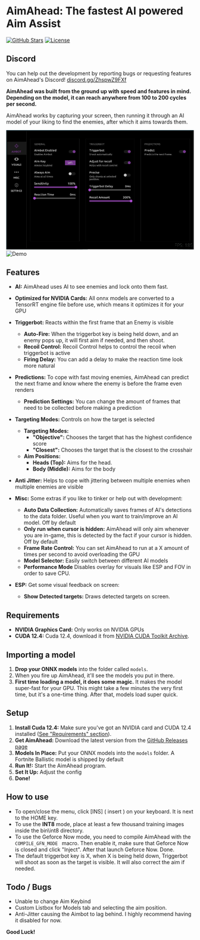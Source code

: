 # AimAhead: The fastest AI powered Aim Assist

[![GitHub Stars](https://img.shields.io/github/stars/ShufflePerson/AimAhead?style=social)](https://github.com/ShufflePerson/AimAhead)
[![License](https://img.shields.io/badge/License-GNU-brightgreen)](LICENSE)


## Discord
You can help out the development by reporting bugs or requesting features on AimAhead's Discord!
[discord.gg/ZhspwZ9FXf](https://discord.gg/ZhspwZ9FXf)

**AimAhead was built from the ground up with speed and features in mind. Depending on the model, it can reach anywhere from 100 to 200 cycles per second.**

AimAhead works by capturing your screen, then running it through an AI model of your liking to find the enemies, after which it aims towards them.

![AimAhead Tab](github/images/aimbot.png)
![Demo](github/videos/demo.gif)

## Features

*   **AI:**  AimAhead uses AI to see enemies and lock onto them fast.
*   **Optimized for NVIDIA Cards:**  All onnx models are converted to a TensorRT engine file before use, which means it optimizes it for your GPU
*   **Triggerbot:** Reacts within the first frame that an Enemy is visible

    *   **Auto-Fire:** When the triggerbot key is being held down, and an enemy pops up, it will first aim if needed, and then shoot.
    *   **Recoil Control:**  Recoil Control helps to control the recoil when triggerbot is active
    *   **Firing Delay:** You can add a delay to make the reaction time look more natural

*   **Predictions:**  To cope with fast moving enemies, AimAhead can predict the next frame and know where the enemy is before the frame even renders
    *   **Prediction Settings:** You can change the amount of frames that need to be collected before making a prediction

*   **Targeting Modes:**  Controls on how the target is selected

    *   **Targeting Modes:**
        *   **"Objective":** Chooses the target that has the highest confidence score
        *   **"Closest":**  Chooses the target that is the closest to the crosshair
    *   **Aim Positions:**
        *   **Heads (Top):**  Aims for the head.
        *   **Body (Middle):**  Aims for the body

*   **Anti Jitter:** Helps to cope with jittering between multiple enemies when multiple enemies are visible

*   **Misc:**  Some extras if you like to tinker or help out with development:

    *   **Auto Data Collection:**  Automatically saves frames of AI's detections to the data folder. Useful when you want to train/improve an AI model. Off by default
    *   **Only run when cursor is hidden:** AimAhead will only aim whenever you are in-game, this is detected by the fact if your cursor is hidden. Off by default
    *   **Frame Rate Control:**  You can set AimAhead to run at a X amount of times per second to avoid overloading the GPU
    *   **Model Selector:**  Easily switch between different AI models
    *   **Performance Mode** Disables overlay for visuals like ESP and FOV in order to save CPU.

*   **ESP:**  Get some visual feedback on screen:

    *   **Show Detected targets:**  Draws detected targets on  screen.

## Requirements

*   **NVIDIA Graphics Card:**  Only works on NVIDIA GPUs
*   **CUDA 12.4:**  Cuda 12.4, download it from [NVIDIA CUDA Toolkit Archive](https://developer.nvidia.com/cuda-12-4-0-download-archive).

## Importing a model

1.  **Drop your ONNX models** into the folder called `models`.
2.  When you fire up AimAhead, it'll see the models you put in there.
3.  **First time loading a model, it does some magic.**  It makes the model super-fast for your GPU. This might take a few minutes the very first time, but it's a one-time thing. After that, models load super quick.

## Setup

1.  **Install Cuda 12.4:** Make sure you've got an NVIDIA card and CUDA 12.4 installed ([See "Requirements" section](#Requirements)).
2.  **Get AimAhead:** Download the latest version from the [GitHub Releases page](https://github.com/ShufflePerson/AimAhead/releases)
3.  **Models In Place:**  Put your ONNX models into the `models` folder. A Fortnite Ballistic model is shipped by default
4.  **Run It!:**  Start the AimAhead program.
5.  **Set It Up:**  Adjust the config
6.  **Done!**

## How to use

*   To open/close the menu, click [INS] ( insert ) on your keyboard. It is next to the HOME key.
*   To use the **INT8** mode, place at least a few thousand training images inside the bin\int8 directory. 
*   To use the Geforce Now mode, you need to compile AimAhead with the `COMPILE_GFN_MODE ` macro. Then enable it, make sure that Geforce Now is closed and click "Inject". After that launch Geforce Now. Done.
*   The default triggerbot key is X, when X is being held down, Triggerbot will shoot as soon as the target is visible. It will also correct the aim if needed.


## Todo / Bugs
*   Unable to change Aim Keybind
*   Custom Listbox for Models tab and selecting the aim position.
*   Anti-Jitter causing the Aimbot to lag behind. I highly recommend having it disabled for now.

**Good Luck!**
